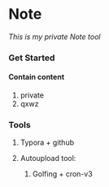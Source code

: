 # Note

*This is my private Note tool*

### Get Started

#### Contain content

1. private
2. qxwz

### Tools

1. Typora + github

2. Autoupload tool:

   1. Golfing + cron-v3

      







